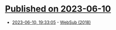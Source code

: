 # [Published on 2023-06-10](index.md)

* [2023-06-10, 19:33:05](https://lobste.rs/s/it1nmg/websub_2018) - [WebSub (2018)](https://www.w3.org/TR/websub/)
